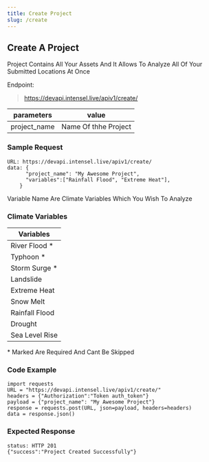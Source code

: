 ```yaml
---
title: Create Project
slug: /create
---
```


## Create A Project

Project Contains All Your Assets And It Allows To Analyze All Of Your Submitted Locations At Once

Endpoint:

> https://devapi.intensel.live/apiv1/create/


| parameters        | value                             |
| ---------------- | --------------------------------- |
| project_name              | Name Of thhe Project    |

### Sample Request
```
URL: https://devapi.intensel.live/apiv1/create/
data: {
      "project_name": "My Awesome Project",
      "variables":["Rainfall Flood", "Extreme Heat"],
    }
```
Variable Name Are Climate Variables Which You Wish To Analyze

### Climate Variables

| Variables         |
| ---------------- |
|  River Flood *     |
|  Typhoon *     |
|  Storm Surge  *    |
|  Landslide      |
|  Extreme Heat      |
|  Snow Melt      |
|  Rainfall Flood      |
|  Drought      |
|  Sea Level Rise      |
\* Marked Are Required And Cant Be Skipped

### Code Example

```
import requests
URL = "https://devapi.intensel.live/apiv1/create/"
headers = {"Authorization":"Token auth_token"}
payload = {"project_name": "My Awesome Project"}
response = requests.post(URL, json=payload, headers=headers)
data = response.json()
```

### Expected Response
```
status: HTTP 201
{"success":"Project Created Successfully"}
```